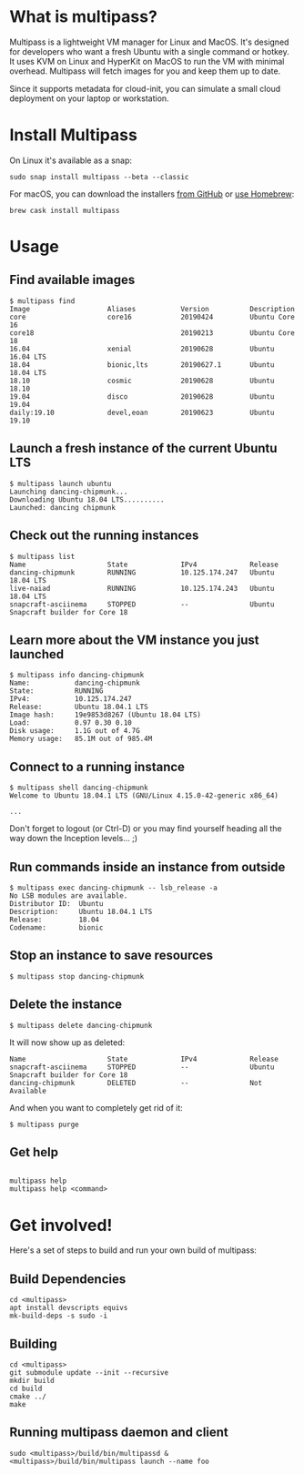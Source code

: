 # What is multipass?

Multipass is a lightweight VM manager for Linux and MacOS. It's designed for
developers who want a fresh Ubuntu with a single command or hotkey. It uses
KVM on Linux and HyperKit on MacOS to run the VM with minimal overhead.
Multipass will fetch images for you and keep them up to date.

Since it supports metadata for cloud-init, you can simulate a small cloud
deployment on your laptop or workstation.

# Install Multipass

On Linux it's available as a snap:

```
sudo snap install multipass --beta --classic
```

For macOS, you can download the installers [from GitHub](https://github.com/CanonicalLtd/multipass/releases) or [use Homebrew](https://github.com/Homebrew/brew):

```
brew cask install multipass
```

# Usage

## Find available images
```
$ multipass find
Image                   Aliases           Version          Description
core                    core16            20190424         Ubuntu Core 16
core18                                    20190213         Ubuntu Core 18
16.04                   xenial            20190628         Ubuntu 16.04 LTS
18.04                   bionic,lts        20190627.1       Ubuntu 18.04 LTS
18.10                   cosmic            20190628         Ubuntu 18.10
19.04                   disco             20190628         Ubuntu 19.04
daily:19.10             devel,eoan        20190623         Ubuntu 19.10
```

## Launch a fresh instance of the current Ubuntu LTS
```
$ multipass launch ubuntu
Launching dancing-chipmunk...
Downloading Ubuntu 18.04 LTS..........
Launched: dancing chipmunk
```

## Check out the running instances
```
$ multipass list
Name                    State             IPv4             Release
dancing-chipmunk        RUNNING           10.125.174.247   Ubuntu 18.04 LTS
live-naiad              RUNNING           10.125.174.243   Ubuntu 18.04 LTS
snapcraft-asciinema     STOPPED           --               Ubuntu Snapcraft builder for Core 18
```

## Learn more about the VM instance you just launched
```
$ multipass info dancing-chipmunk
Name:           dancing-chipmunk
State:          RUNNING
IPv4:           10.125.174.247
Release:        Ubuntu 18.04.1 LTS
Image hash:     19e9853d8267 (Ubuntu 18.04 LTS)
Load:           0.97 0.30 0.10
Disk usage:     1.1G out of 4.7G
Memory usage:   85.1M out of 985.4M
```

## Connect to a running instance

```
$ multipass shell dancing-chipmunk
Welcome to Ubuntu 18.04.1 LTS (GNU/Linux 4.15.0-42-generic x86_64)

...
```

Don't forget to logout (or Ctrl-D) or you may find yourself heading all the
way down the Inception levels... ;)

## Run commands inside an instance from outside

```
$ multipass exec dancing-chipmunk -- lsb_release -a
No LSB modules are available.
Distributor ID:  Ubuntu
Description:     Ubuntu 18.04.1 LTS
Release:         18.04
Codename:        bionic
```

## Stop an instance to save resources
```
$ multipass stop dancing-chipmunk
```

## Delete the instance
```
$ multipass delete dancing-chipmunk
```

It will now show up as deleted:
```$ multipass list
Name                    State             IPv4             Release
snapcraft-asciinema     STOPPED           --               Ubuntu Snapcraft builder for Core 18
dancing-chipmunk        DELETED           --               Not Available
```

And when you want to completely get rid of it:

```
$ multipass purge
```

## Get help
```

multipass help
multipass help <command>
```

# Get involved!

Here's a set of steps to build and run your own build of multipass:

## Build Dependencies

```
cd <multipass>
apt install devscripts equivs
mk-build-deps -s sudo -i
```

## Building

```
cd <multipass>
git submodule update --init --recursive
mkdir build
cd build
cmake ../
make
```

## Running multipass daemon and client

```
sudo <multipass>/build/bin/multipassd &
<multipass>/build/bin/multipass launch --name foo
```

